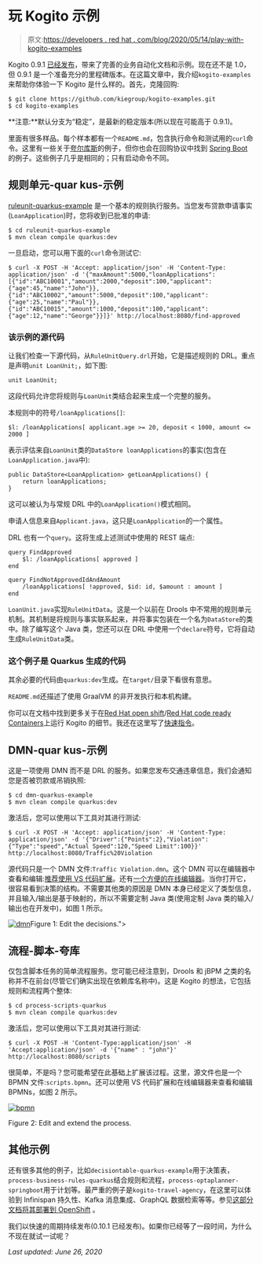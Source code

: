 # 玩 Kogito 示例

> 原文:[https://developers . red hat . com/blog/2020/05/14/play-with-kogito-examples](https://developers.redhat.com/blog/2020/05/14/play-with-kogito-examples)

Kogito 0.9.1 [已经发布](https://docs.jboss.org/kogito/release/latest/html_single/)，带来了完善的业务自动化文档和示例。现在还不是 1.0，但 0.9.1 是一个准备充分的里程碑版本。在这篇文章中，我介绍`kogito-examples`来帮助你体验一下 Kogito 是什么样的。首先，克隆回购:

```
$ git clone https://github.com/kiegroup/kogito-examples.git
$ cd kogito-examples
```

**注意:**默认分支为“稳定”，是最新的稳定版本(所以现在可能高于 0.9.1)。

里面有很多样品。每个样本都有一个`README.md`，包含执行命令和测试用的`curl`命令。这里有一些关于[夸尔库斯](https://developers.redhat.com/products/quarkus/getting-started)的例子，但你也会在回购协议中找到 [Spring Boot](https://developers.redhat.com/topics/spring-boot/) 的例子。这些例子几乎是相同的；只有启动命令不同。

## 规则单元-quar kus-示例

[ruleunit-quarkus-example](https://github.com/kiegroup/kogito-examples/tree/stable/ruleunit-quarkus-example) 是一个基本的规则执行服务。当您发布贷款申请事实(`LoanApplication`)时，您将收到已批准的申请:

```
$ cd ruleunit-quarkus-example
$ mvn clean compile quarkus:dev
```

一旦启动，您可以用下面的`curl`命令测试它:

```
$ curl -X POST -H 'Accept: application/json' -H 'Content-Type: application/json' -d '{"maxAmount":5000,"loanApplications":[{"id":"ABC10001","amount":2000,"deposit":100,"applicant":{"age":45,"name":"John"}}, {"id":"ABC10002","amount":5000,"deposit":100,"applicant":{"age":25,"name":"Paul"}}, {"id":"ABC10015","amount":1000,"deposit":100,"applicant":{"age":12,"name":"George"}}]}' http://localhost:8080/find-approved
```

### 该示例的源代码

让我们检查一下源代码，从`RuleUnitQuery.drl`开始，它是描述规则的 DRL。重点是声明`unit LoanUnit;`，如下图:

```
unit LoanUnit;
```

这段代码允许您将规则与`LoanUnit`类结合起来生成一个完整的服务。

本规则中的符号`/loanApplications[]`:

```
$l: /loanApplications[ applicant.age >= 20, deposit < 1000, amount <= 2000 ]
```

表示评估来自`LoanUnit`类的`DataStore loanApplications`的事实(包含在`LoanApplication.java`中):

```
public DataStore<LoanApplication> getLoanApplications() {
    return loanApplications;
}
```

这可以被认为与常规 DRL 中的`LoanApplication()`模式相同。

申请人信息来自`Applicant.java`，这只是`LoanApplication`的一个属性。

DRL 也有一个`query`。这将生成上述测试中使用的 REST 端点:

```
query FindApproved
    $l: /loanApplications[ approved ]
end

query FindNotApprovedIdAndAmount
    /loanApplications[ !approved, $id: id, $amount : amount ]
end
```

`LoanUnit.java`实现`RuleUnitData`。这是一个以前在 Drools 中不常用的规则单元机制。其机制是将规则与事实联系起来，并将事实包装在一个名为`DataStore`的类中。除了编写这个 Java 类，您还可以在 DRL 中使用一个`declare`符号，它将自动生成`RuleUnitData`类。

### 这个例子是 Quarkus 生成的代码

其余必要的代码由`quarkus:dev`生成。在`target/`目录下看很有意思。

`README.md`还描述了使用 GraalVM 的非开发执行和本机构建。

你可以在文档中找到更多关于在[Red Hat open shift](https://developers.redhat.com/OpenShift)/[Red Hat code ready Containers](https://developers.redhat.com/products/codeready-containers/overview)上运行 Kogito 的细节。我还在这里写了[快速指令](https://tkobayas.wordpress.com/2020/03/23/simple-steps-to-run-kogito-on-red-hat-codeready-containers/)。

## DMN-quar kus-示例

这是一项使用 DMN 而不是 DRL 的服务。如果您发布交通违章信息，我们会通知您是否被罚款或吊销执照:

```
$ cd dmn-quarkus-example
$ mvn clean compile quarkus:dev
```

激活后，您可以使用以下工具对其进行测试:

```
$ curl -X POST -H 'Accept: application/json' -H 'Content-Type: application/json' -d '{"Driver":{"Points":2},"Violation":{"Type":"speed","Actual Speed":120,"Speed Limit":100}}' http://localhost:8080/Traffic%20Violation
```

源代码只是一个 DMN 文件:`Traffic Violation.dmn`。这个 DMN 可以在编辑器中查看和编辑:[推荐使用 VS 代码扩展](https://docs.jboss.org/kogito/release/latest/html_single/#con-kogito-modelers_kogito-creating-running)。还有[一个方便的在线编辑器](https://kiegroup.github.io/kogito-online/#/)。当你打开它，很容易看到决策的结构。不需要其他类的原因是 DMN 本身已经定义了类型信息，并且输入/输出是基于映射的，所以不需要定制 Java 类(使用定制 Java 类的输入/输出也在开发中)，如图 1 所示。

[![](../Images/73015173aac703b52672e5f546981102.png "dmn")](/sites/default/files/blog/2020/05/dmn.png)Figure 1: Edit the decisions.">

## 流程-脚本-夸库

仅包含脚本任务的简单流程服务。您可能已经注意到，Drools 和 jBPM 之类的名称并不在前台(尽管它们确实出现在依赖库名称中)。这是 Kogito 的想法，它包括规则和流程两个整体:

```
$ cd process-scripts-quarkus
$ mvn clean compile quarkus:dev
```

激活后，您可以使用以下工具对其进行测试:

```
$ curl -X POST -H 'Content-Type:application/json' -H 'Accept:application/json' -d '{"name" : "john"}' http://localhost:8080/scripts
```

很简单，不是吗？您可能希望在此基础上扩展该过程。这里，源文件也是一个 BPMN 文件:`scripts.bpmn`。还可以使用 VS 代码扩展和在线编辑器来查看和编辑 BPMNs，如图 2 所示。

[![](../Images/1e42221de0d2bb3969bf4902172063a5.png "bpmn")](/sites/default/files/blog/2020/05/bpmn.png)

Figure 2: Edit and extend the process.

## 其他示例

还有很多其他的例子，比如`decisiontable-quarkus-example`用于决策表，`process-business-rules-quarkus`结合规则和流程，`process-optaplanner-springboot`用于计划等。最严重的例子是`kogito-travel-agency`，在这里可以体验到 Infinispan 持久性、Kafka 消息集成、GraphQL 数据检索等等。参见[这部分文档将其部署到 OpenShift](https://docs.jboss.org/kogito/release/latest/html_single/#con-kogito-travel-agency_kogito-deploying-on-openshift) 。

我们以快速的周期持续发布(0.10.1 已经发布)。如果你已经等了一段时间，为什么不现在就试一试呢？

*Last updated: June 26, 2020*
